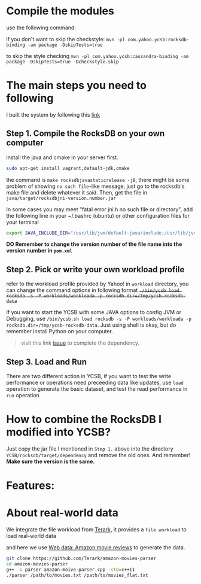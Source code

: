 # Compile the modules

use the following command:

if you don't want to skip the checkstyle:
`mvn -pl com.yahoo.ycsb:rocksdb-binding -am package -DskipTests=true`

to skip the style checking
`mvn -pl com.yahoo.ycsb:cassandra-binding -am package -DskipTests=true -Dcheckstyle.skip`

# The main steps you need to following

I built the system by following this [link](http://www.programmersought.com/article/2061668498/)

## Step 1. Compile the RocksDB on your own computer

install the java and cmake in your server first.

```bash
sudo apt-get install vagrant,default-jdk,cmake
```


the command is `make rocksdbjavastaticrelease -j8`, there might be some problem of showing `no such file`-like message, just go to the rocksdb's make file and delete whatever it said. Then, get the file in `java/target/rocksdbjni-version.number.jar`

In some cases you may meet "fatal error jni.h no such file or directory", add the following line in your ~/.bashrc (ubuntu) or other configuration files for your terminal

```bash
export JAVA_INCLUDE_DIR="/usr/lib/jvm/default-java/include;/usr/lib/jvm/default-java/include/linux"
```

**DO Remember to change the version number of the file name into the version number in `pom.xml`**


## Step 2. Pick or write your own workload profile

refer to the workload profile provided by Yahoo! in `workload` directory, you can change the command options in following format
~~`./bin/ycsb load rocksdb -s -P workloads/workloada -p rocksdb.dir=/tmp/ycsb-rocksdb-data`~~

If you want to start the YCSB with some JAVA options to config JVM or Debugging, use `/bin/ycsb.sh load rocksdb -s -P workloads/workloada -p rocksdb.dir=/tmp/ycsb-rocksdb-data`. Just using shell is okay, but do remember install Python on your computer.

> visit this link [issue](https://github.com/brianfrankcooper/YCSB/pull/908) to complete the dependency.

## Step 3. Load and Run

There are two different action in YCSB, if you want to test the write performance or operations need preceeding data like updates, use `load` operation to generate the basic dataset, and test the read performance in `run` operation

# How to combine the RocksDB I modified into YCSB?

Just copy the jar file I mentioned in `Step 1.` above into the directory `YCSB/rocksdb/target/dependency` and remove the old ones. And remember! **Make sure the version is the same.**

# Features:

# About real-world data
We integrate the file workload from [Terark](https://github.com/Terark/YCSB.git), it provides a `file workload` to load real-world data

and here we use [Web data: Amazon movie reviews](https://snap.stanford.edu/data/movies.txt.gz) to generate the data. 

```bash
git clone https://github.com/Terark/amazon-movies-parser
cd amazon-movies-parser
g++ -o parser amazon-moive-parser.cpp -std=c++11
./parser /path/to/movies.txt /path/to/movies_flat.txt
```
